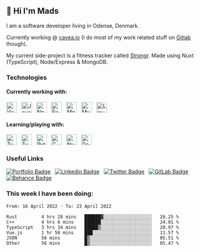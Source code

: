 ## 👋 Hi I'm Mads

I am a software developer living in Odense, Denmark.

Currently working @ [cavea.io](https://cavea.io) (I do most of my work related stuff on [Gitlab](https://gitlab.com/Hougesen) though).

My current side-project is a fitness tracker called [Strongr](https://stron.gr). Made using Nuxt (TypeScript), Node/Express & MongoDB.

### Technologies

#### Currently working with:

<img src="https://img.shields.io/badge/Vue.js-282C34?logo=vuedotjs&style=for-the-badge&link=https://github.com/Hougesen?tab=repositories&q=&type=&language=vue&sort=" alt="Vue.js logo" title="Vue.js" height="28" />  
<img src="https://img.shields.io/badge/JavaScript-282C34?logo=javascript&style=for-the-badge&link=https://github.com/Hougesen?tab=repositories&q=&type=&language=javascript&sort=" alt="JavaScript logo" title="JavaScript" height="28" />  
<img src="https://img.shields.io/badge/Node.js-282C34?logo=nodedotjs&style=for-the-badge&link=https://github.com/Hougesen?tab=repositories&q=&type=&language=javascript&sort=" alt="Node.js logo" title="Node.js" height="28" />  
<img src="https://img.shields.io/badge/Express-282C34?logo=express&style=for-the-badge&link=https://github.com/Hougesen?tab=repositories&q=&type=&language=javascript&sort=" alt="Express.js logo" title="Express.js" height="28" />  
<img src="https://img.shields.io/badge/MongoDB-282C34?logo=mongodb&style=for-the-badge&link=https://github.com/Hougesen?tab=repositories&q=mongodb&type=&language=&sort=" alt="MongoDB logo" title="MongoDB" height="28" />  
<img src="https://img.shields.io/badge/MySQL-282C34?logo=mysql&style=for-the-badge&logoColor=white&link=https://github.com/Hougesen?tab=repositories&q=mysql&type=&language=&sort=" alt="MySQL logo" title="MySQL" height="28" />  
<img src="https://img.shields.io/badge/Linux-282C34?logo=linux&style=for-the-badge&logoColor=white&link=https://github.com/Hougesen?tab=repositories&q=linux&type=&language=&sort=" alt="Linux logo" title="Linux" height="28" />  

#### Learning/playing with:
<img src="https://img.shields.io/badge/Rust-282C34?logo=rust&style=for-the-badge&link=https://github.com/Hougesen?tab=repositories&q=typescript&type=&language=&sort=" alt="TypeScript logo" title="TypeScript" height="28" />  
<img src="https://img.shields.io/badge/TypeScript-282C34?logo=typescript&style=for-the-badge&link=https://github.com/Hougesen?tab=repositories&q=typescript&type=&language=&sort=" alt="TypeScript logo" title="TypeScript" height="28" />  
<img src="https://img.shields.io/badge/Python-282C34?logo=Python&style=for-the-badge&logoColor=3776AB&link=https://github.com/Hougesen?tab=repositories&q=python&type=&language=&sort=" alt="Python logo" title="Python" height="28" />  
<img src="https://img.shields.io/badge/CSharp-282C34?logo=csharp&style=for-the-badge&logoColor=239120&link=https://github.com/Hougesen?tab=repositories&q=csharp&type=&language=&sort=" alt="C Sharp logo" title="C#" height="28" />  
<img src="https://img.shields.io/badge/Nuxt.js-282C34?logo=nuxtdotjs&style=for-the-badge&link=https://github.com/Hougesen?tab=repositories&q=nuxt&type=&language=&sort=" alt="Nuxt.js logo" title="Nuxt.js" height="28" />  
<img src="https://img.shields.io/badge/Docker-282C34?logo=docker&style=for-the-badge&link=https://github.com/Hougesen?tab=repositories&q=docker&type=&language=&sort=" alt="Docker logo" title="Docker" height="28" />  

### Useful Links

[![Portfolio Badge](https://img.shields.io/badge/Portfolio-282C34?&style=for-the-badge&logo=node-js&logoColor=white&link=https://mhouge.dk/)](https://mhouge.dk/)  
[![Linkedin Badge](https://img.shields.io/badge/-LinkedIn-282C34?style=for-the-badge&logo=Linkedin&logoColor=0077b5&link=https://www.linkedin.com/in/mads-hougesen/)](https://www.linkedin.com/in/mads-hougesen-78733016a/)  
[![Twitter Badge](https://img.shields.io/badge/-Twitter-282C34?style=for-the-badge&logo=Twitter&link=https://twitter.com/Mads_Hougesen/)](https://twitter.com/Mads_Hougesen/)  
[![GitLab Badge](https://img.shields.io/badge/-GitLab-282C34?style=for-the-badge&logo=GitLab&link=https://gitlab.com/Hougesen/)](https://gitlab.com/Hougesen)  
[![Behance Badge](https://img.shields.io/badge/-Behance-282C34?style=for-the-badge&logo=Behance&logoColor=1769ff&link=https://www.behance.net/MadsHougesen/)](https://www.behance.net/MadsHougesen/)  

### This week I have been doing:

<!--START_SECTION:waka-->

```text
From: 16 April 2022 - To: 23 April 2022

Rust         4 hrs 28 mins   ██████▓░░░░░░░░░░░░░░░░░░   26.25 %
C++          4 hrs 6 mins    ██████░░░░░░░░░░░░░░░░░░░   24.01 %
TypeScript   3 hrs 34 mins   █████▒░░░░░░░░░░░░░░░░░░░   20.97 %
Vue.js       1 hr 58 mins    ███░░░░░░░░░░░░░░░░░░░░░░   11.57 %
JSON         56 mins         █▒░░░░░░░░░░░░░░░░░░░░░░░   05.51 %
Other        56 mins         █▒░░░░░░░░░░░░░░░░░░░░░░░   05.47 %
```

<!--END_SECTION:waka-->
